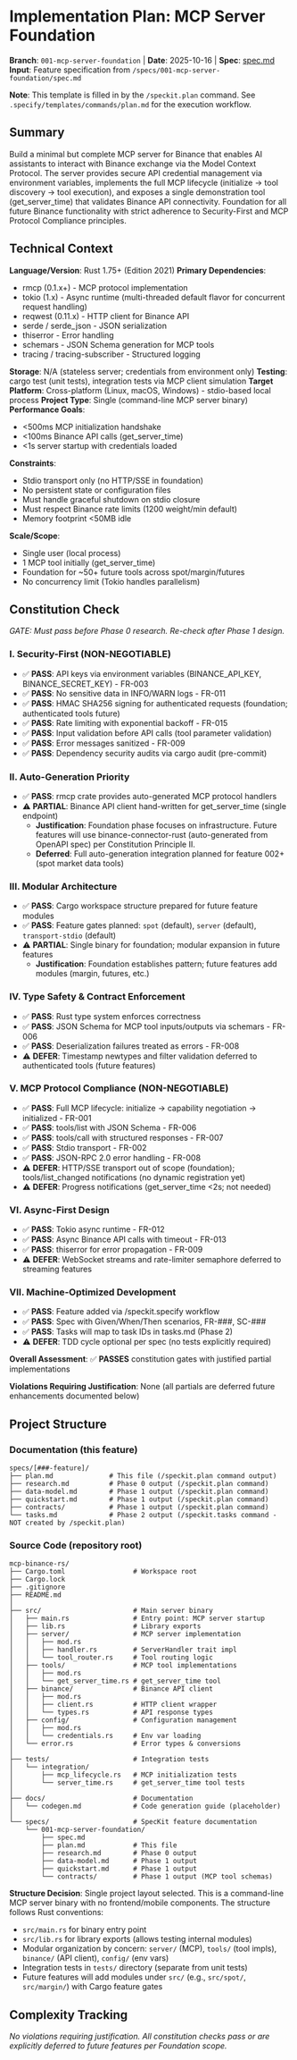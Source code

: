 # Implementation Plan: MCP Server Foundation

**Branch**: `001-mcp-server-foundation` | **Date**: 2025-10-16 | **Spec**: [spec.md](./spec.md)
**Input**: Feature specification from `/specs/001-mcp-server-foundation/spec.md`

**Note**: This template is filled in by the `/speckit.plan` command. See `.specify/templates/commands/plan.md` for the execution workflow.

## Summary

Build a minimal but complete MCP server for Binance that enables AI assistants to interact with Binance exchange via the Model Context Protocol. The server provides secure API credential management via environment variables, implements the full MCP lifecycle (initialize → tool discovery → tool execution), and exposes a single demonstration tool (get_server_time) that validates Binance API connectivity. Foundation for all future Binance functionality with strict adherence to Security-First and MCP Protocol Compliance principles.

## Technical Context

**Language/Version**: Rust 1.75+ (Edition 2021)
**Primary Dependencies**:
- rmcp (0.1.x+) - MCP protocol implementation
- tokio (1.x) - Async runtime (multi-threaded default flavor for concurrent request handling)
- reqwest (0.11.x) - HTTP client for Binance API
- serde / serde_json - JSON serialization
- thiserror - Error handling
- schemars - JSON Schema generation for MCP tools
- tracing / tracing-subscriber - Structured logging

**Storage**: N/A (stateless server; credentials from environment only)
**Testing**: cargo test (unit tests), integration tests via MCP client simulation
**Target Platform**: Cross-platform (Linux, macOS, Windows) - stdio-based local process
**Project Type**: Single (command-line MCP server binary)
**Performance Goals**:
- <500ms MCP initialization handshake
- <100ms Binance API calls (get_server_time)
- <1s server startup with credentials loaded

**Constraints**:
- Stdio transport only (no HTTP/SSE in foundation)
- No persistent state or configuration files
- Must handle graceful shutdown on stdio closure
- Must respect Binance rate limits (1200 weight/min default)
- Memory footprint <50MB idle

**Scale/Scope**:
- Single user (local process)
- 1 MCP tool initially (get_server_time)
- Foundation for ~50+ future tools across spot/margin/futures
- No concurrency limit (Tokio handles parallelism)

## Constitution Check

*GATE: Must pass before Phase 0 research. Re-check after Phase 1 design.*

### I. Security-First (NON-NEGOTIABLE)
- ✅ **PASS**: API keys via environment variables (BINANCE_API_KEY, BINANCE_SECRET_KEY) - FR-003
- ✅ **PASS**: No sensitive data in INFO/WARN logs - FR-011
- ✅ **PASS**: HMAC SHA256 signing for authenticated requests (foundation; authenticated tools future)
- ✅ **PASS**: Rate limiting with exponential backoff - FR-015
- ✅ **PASS**: Input validation before API calls (tool parameter validation)
- ✅ **PASS**: Error messages sanitized - FR-009
- ✅ **PASS**: Dependency security audits via cargo audit (pre-commit)

### II. Auto-Generation Priority
- ✅ **PASS**: rmcp crate provides auto-generated MCP protocol handlers
- ⚠️ **PARTIAL**: Binance API client hand-written for get_server_time (single endpoint)
  - **Justification**: Foundation phase focuses on infrastructure. Future features will use binance-connector-rust (auto-generated from OpenAPI spec) per Constitution Principle II.
  - **Deferred**: Full auto-generation integration planned for feature 002+ (spot market data tools)

### III. Modular Architecture
- ✅ **PASS**: Cargo workspace structure prepared for future feature modules
- ✅ **PASS**: Feature gates planned: `spot` (default), `server` (default), `transport-stdio` (default)
- ⚠️ **PARTIAL**: Single binary for foundation; modular expansion in future features
  - **Justification**: Foundation establishes pattern; future features add modules (margin, futures, etc.)

### IV. Type Safety & Contract Enforcement
- ✅ **PASS**: Rust type system enforces correctness
- ✅ **PASS**: JSON Schema for MCP tool inputs/outputs via schemars - FR-006
- ✅ **PASS**: Deserialization failures treated as errors - FR-008
- ⚠️ **DEFER**: Timestamp newtypes and filter validation deferred to authenticated tools (future features)

### V. MCP Protocol Compliance (NON-NEGOTIABLE)
- ✅ **PASS**: Full MCP lifecycle: initialize → capability negotiation → initialized - FR-001
- ✅ **PASS**: tools/list with JSON Schema - FR-006
- ✅ **PASS**: tools/call with structured responses - FR-007
- ✅ **PASS**: Stdio transport - FR-002
- ✅ **PASS**: JSON-RPC 2.0 error handling - FR-008
- ⚠️ **DEFER**: HTTP/SSE transport out of scope (foundation); tools/list_changed notifications (no dynamic registration yet)
- ⚠️ **DEFER**: Progress notifications (get_server_time <2s; not needed)

### VI. Async-First Design
- ✅ **PASS**: Tokio async runtime - FR-012
- ✅ **PASS**: Async Binance API calls with timeout - FR-013
- ✅ **PASS**: thiserror for error propagation - FR-009
- ⚠️ **DEFER**: WebSocket streams and rate-limiter semaphore deferred to streaming features

### VII. Machine-Optimized Development
- ✅ **PASS**: Feature added via /speckit.specify workflow
- ✅ **PASS**: Spec with Given/When/Then scenarios, FR-###, SC-###
- ✅ **PASS**: Tasks will map to task IDs in tasks.md (Phase 2)
- ⚠️ **DEFER**: TDD cycle optional per spec (no tests explicitly required)

**Overall Assessment**: ✅ **PASSES** constitution gates with justified partial implementations

**Violations Requiring Justification**: None (all partials are deferred future enhancements documented below)

## Project Structure

### Documentation (this feature)

```
specs/[###-feature]/
├── plan.md              # This file (/speckit.plan command output)
├── research.md          # Phase 0 output (/speckit.plan command)
├── data-model.md        # Phase 1 output (/speckit.plan command)
├── quickstart.md        # Phase 1 output (/speckit.plan command)
├── contracts/           # Phase 1 output (/speckit.plan command)
└── tasks.md             # Phase 2 output (/speckit.tasks command - NOT created by /speckit.plan)
```

### Source Code (repository root)

```
mcp-binance-rs/
├── Cargo.toml                 # Workspace root
├── Cargo.lock
├── .gitignore
├── README.md
│
├── src/                       # Main server binary
│   ├── main.rs                # Entry point: MCP server startup
│   ├── lib.rs                 # Library exports
│   ├── server/                # MCP server implementation
│   │   ├── mod.rs
│   │   ├── handler.rs         # ServerHandler trait impl
│   │   └── tool_router.rs     # Tool routing logic
│   ├── tools/                 # MCP tool implementations
│   │   ├── mod.rs
│   │   └── get_server_time.rs # get_server_time tool
│   ├── binance/               # Binance API client
│   │   ├── mod.rs
│   │   ├── client.rs          # HTTP client wrapper
│   │   └── types.rs           # API response types
│   ├── config/                # Configuration management
│   │   ├── mod.rs
│   │   └── credentials.rs     # Env var loading
│   └── error.rs               # Error types & conversions
│
├── tests/                     # Integration tests
│   └── integration/
│       ├── mcp_lifecycle.rs   # MCP initialization tests
│       └── server_time.rs     # get_server_time tool tests
│
├── docs/                      # Documentation
│   └── codegen.md             # Code generation guide (placeholder)
│
└── specs/                     # SpecKit feature documentation
    └── 001-mcp-server-foundation/
        ├── spec.md
        ├── plan.md            # This file
        ├── research.md        # Phase 0 output
        ├── data-model.md      # Phase 1 output
        ├── quickstart.md      # Phase 1 output
        └── contracts/         # Phase 1 output (MCP tool schemas)
```

**Structure Decision**: Single project layout selected. This is a command-line MCP server binary with no frontend/mobile components. The structure follows Rust conventions:
- `src/main.rs` for binary entry point
- `src/lib.rs` for library exports (allows testing internal modules)
- Modular organization by concern: `server/` (MCP), `tools/` (tool impls), `binance/` (API client), `config/` (env vars)
- Integration tests in `tests/` directory (separate from unit tests)
- Future features will add modules under `src/` (e.g., `src/spot/`, `src/margin/`) with Cargo feature gates

## Complexity Tracking

*No violations requiring justification. All constitution checks pass or are explicitly deferred to future features per Foundation scope.*

